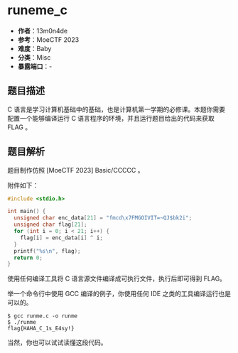 # runeme_c

- **作者**：13m0n4de
- **参考**：MoeCTF 2023
- **难度**：Baby
- **分类**：Misc
- **暴露端口**：-

## 题目描述

C 语言是学习计算机基础中的基础，也是计算机第一学期的必修课。本题你需要配置一个能够编译运行 C 语言程序的环境，并且运行题目给出的代码来获取 FLAG 。

## 题目解析

题目制作仿照 [MoeCTF 2023] Basic/CCCCC 。

附件如下：

```c
#include <stdio.h>

int main() {
  unsigned char enc_data[21] = "fmcd\x7FMGOIVIT=~QJ$bk2i";
  unsigned char flag[21];
  for (int i = 0; i < 21; i++) {
    flag[i] = enc_data[i] ^ i;
  }
  printf("%s\n", flag);
  return 0;
}
```

使用任何编译工具将 C 语言源文件编译成可执行文件，执行后即可得到 FLAG。

举一个命令行中使用 GCC 编译的例子，你使用任何 IDE 之类的工具编译运行也是可以的。

```shell
$ gcc runme.c -o runme
$ ./runme
flag{HAHA_C_1s_E4sy!}
```

当然，你也可以试试读懂这段代码。
